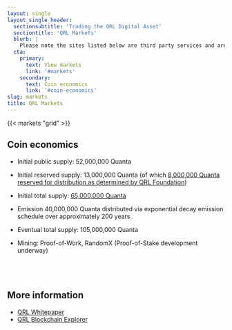 ```yaml
---
layout: single
layout_single_header:
  sectionsubtitle: 'Trading the QRL Digital Asset'
  sectiontitle: 'QRL Markets'
  blurb: |
    Please note the sites listed below are third party services and are not associated with the QRL Foundation or the core contributing team.
  cta:
    primary:
      text: View markets
      link: '#markets'
    secondary:
      text: Coin economics
      link: '#coin-economics'
slug: markets
title: QRL Markets
---
```


{{< markets "grid" >}}

## Coin economics

- Initial public supply: 52,000,000 Quanta

- Initial reserved supply: 13,000,000 Quanta (of which [8,000,000 Quanta reserved for distribution as determined by QRL Foundation](https://explorer.theqrl.org/a/Q010600648cb22a04edbff712a3fa6d04530453d9a6117fba2ca38a51a3a5b0da742350db0ce225))

- Initial total supply: [65,000,000 Quanta](https://explorer.theqrl.org/block/0)

- Emission 40,000,000 Quanta distributed via exponential decay emission schedule over approximately 200 years

- Eventual total supply: 105,000,000 Quanta

- Mining: Proof-of-Work, RandomX (Proof-of-Stake development underway)

## &nbsp;

## More information

- [QRL Whitepaper](https://github.com/theQRL/Whitepaper/blob/master/QRL_whitepaper.pdf)
- [QRL Blockchain Explorer](https://explorer.theqrl.org/)
